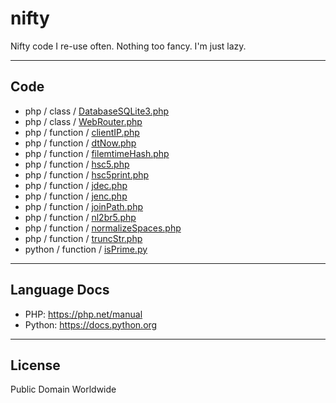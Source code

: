 # nifty

Nifty code I re-use often. Nothing too fancy. I'm just lazy.

---

## Code

- php / class / [DatabaseSQLite3.php](php/class/DatabaseSQLite3.php)
- php / class / [WebRouter.php](php/class/WebRouter.php)
- php / function / [clientIP.php](php/function/clientIP.php)
- php / function / [dtNow.php](php/function/dtNow.php)
- php / function / [filemtimeHash.php](php/function/filemtimeHash.php)
- php / function / [hsc5.php](php/function/hsc5.php)
- php / function / [hsc5print.php](php/function/hsc5print.php)
- php / function / [jdec.php](php/function/jdec.php)
- php / function / [jenc.php](php/function/jenc.php)
- php / function / [joinPath.php](php/function/joinPath.php)
- php / function / [nl2br5.php](php/function/nl2br5.php)
- php / function / [normalizeSpaces.php](php/function/normalizeSpaces.php)
- php / function / [truncStr.php](php/function/truncStr.php)
- python / function / [isPrime.py](python/function/isPrime.py)

---

## Language Docs

- PHP: <https://php.net/manual>
- Python: <https://docs.python.org>

---

## License

Public Domain Worldwide
